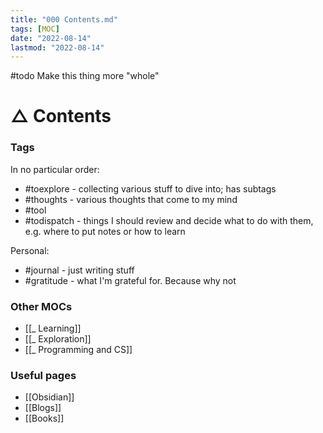 ```yaml
---
title: "000 Contents.md"
tags: [MOC]
date: "2022-08-14"
lastmod: "2022-08-14"
---
```


#todo Make this thing more "whole"
# △ Contents

###  Tags
In no particular order:
- #toexplore - collecting various stuff to dive into; has subtags
- #thoughts - various thoughts that come to my mind
- #tool
- #todispatch - things I should review and decide what to do with them, e.g. where to put notes or how to learn

Personal:
- #journal - just writing stuff
- #gratitude - what I'm grateful for. Because why not

### Other MOCs
- [[_ Learning]]
- [[_ Exploration]]
- [[_ Programming and CS]]

### Useful pages
- [[Obsidian]]
- [[Blogs]]
- [[Books]]
